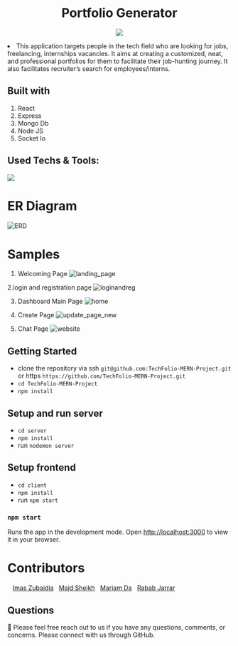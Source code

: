 <h1 align="center">Portfolio Generator</h1>

<p align="center">
 <img src="https://user-images.githubusercontent.com/110999043/210457945-9523ce47-645b-4566-9c33-e88d0ec94794.PNG"/>
<p align="center">

   
<li> This application targets people in the tech field who are looking for jobs, freelancing, internships vacancies. It aims at creating a customized, neat, and professional portfolios for them to facilitate their job-hunting journey. It also facilitates recruiter’s search for employees/interns.  


 
## Built with
1. React
2. Express
3. Mongo Db
4. Node JS
5. Socket Io 
 
 

## Used Techs & Tools:
<!-- language -->

[![](https://skillicons.dev/icons?i=react,express,mongo,js,git,github)]()
 
 
  # ER Diagram
![ERD](https://user-images.githubusercontent.com/110999043/210461879-cc6c5f2b-cc68-48e1-8bd6-2bda547d4cc2.png)
 
  # Samples
 
 1. Welcoming Page 
 ![landing_page](https://user-images.githubusercontent.com/110999043/210724938-6f090618-2a57-4e10-b0a5-45c7b1b57962.PNG)
 
 2.login and registration page
 ![loginandreg](https://user-images.githubusercontent.com/110999043/210725435-b9c94231-cfdd-4471-8b58-7dc98e772522.PNG)

 
3. Dashboard Main Page 
  ![home](https://user-images.githubusercontent.com/110999043/211081460-8aef593b-2592-46a8-8bed-5b6434178522.PNG)
 
 
 4. Create Page
![update_page_new](https://user-images.githubusercontent.com/110999043/210729533-a7bdd101-59f7-4757-a459-992f673d879d.PNG)


 5. Chat Page
 ![website](https://user-images.githubusercontent.com/110999043/210724833-6b6d45c9-dfe5-45eb-ad3b-775bd7e0a5b0.PNG)

 
 
 
 
 

 
 
## Getting Started
- clone the repository via ssh `git@github.com:TechFolio-MERN-Project.git` or https `https://github.com/TechFolio-MERN-Project.git`
- `cd TechFolio-MERN-Project`
- `npm install` 

## Setup and run server
- `cd server`
- `npm install`
- run `nodemon server`

## Setup frontend
- `cd client`
- `npm install`
- run `npm start`

### `npm start`
Runs the app in the development mode.
Open [http://localhost:3000](http://localhost:3000) to view it in your browser.
 
 

 
 

 
 


 
 # Contributors
&nbsp;&nbsp;&nbsp;<a href="https://github.com/ImasZubaidia">Imas Zubaidia</a>&nbsp;&nbsp;&nbsp;<a href="https://github.com/MajdSheikh">Majd Sheikh</a>&nbsp;&nbsp;&nbsp;<a href="https://github.com/MariamDabous">Mariam Da</a>&nbsp;&nbsp;&nbsp;<a href="https://github.com/RababJarrar">Rabab Jarrar</a>
<p align="center">



## Questions

🔧 Please feel free reach out to us if you have any questions, comments, or concerns. Please connect with us through GitHub.<br />

